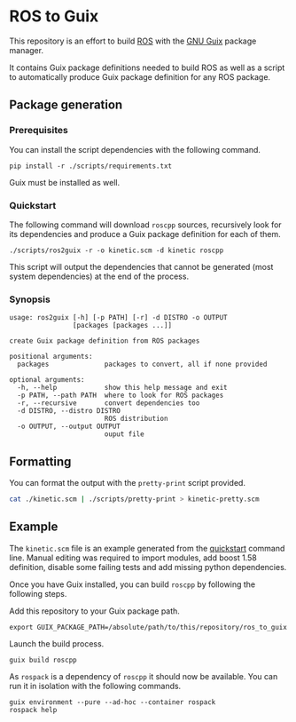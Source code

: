 # ROS to Guix

This repository is an effort to build [ROS](http://www.ros.org/) with the [GNU Guix](https://www.gnu.org/software/guix/) package manager.

It contains Guix package definitions needed to build ROS as well as a script to automatically produce Guix package definition for any ROS package.

## Package generation

### Prerequisites

You can install the script dependencies with the following command.

```none
pip install -r ./scripts/requirements.txt
```

Guix must be installed as well.

### Quickstart

The following command will download `roscpp` sources, recursively look for its dependencies and produce a Guix package definition for each of them.

```none
./scripts/ros2guix -r -o kinetic.scm -d kinetic roscpp
```

This script will output the dependencies that cannot be generated (most system dependencies) at the end of the process.

### Synopsis

```none
usage: ros2guix [-h] [-p PATH] [-r] -d DISTRO -o OUTPUT
                [packages [packages ...]]

create Guix package definition from ROS packages

positional arguments:
  packages              packages to convert, all if none provided

optional arguments:
  -h, --help            show this help message and exit
  -p PATH, --path PATH  where to look for ROS packages
  -r, --recursive       convert dependencies too
  -d DISTRO, --distro DISTRO
                        ROS distribution
  -o OUTPUT, --output OUTPUT
                        ouput file
```

## Formatting

You can format the output with the `pretty-print` script provided.

```bash
cat ./kinetic.scm | ./scripts/pretty-print > kinetic-pretty.scm
```

## Example

The `kinetic.scm` file is an example generated from the [quickstart](#quickstart) command line.
Manual editing was required to import modules, add boost 1.58 definition, disable some failing tests and add missing python dependencies.

Once you have Guix installed, you can build `roscpp` by following the following steps.

Add this repository to your Guix package path.

```none
export GUIX_PACKAGE_PATH=/absolute/path/to/this/repository/ros_to_guix
```

Launch the build process.

```none
guix build roscpp
```

As `rospack` is a dependency of `roscpp` it should now be available.
You can run it in isolation with the following commands.

```none
guix environment --pure --ad-hoc --container rospack
rospack help
```

